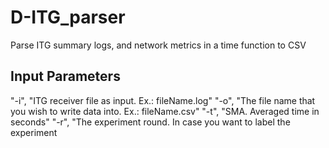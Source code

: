 # D-ITG_parser
Parse ITG summary logs, and network metrics in a time function to CSV

## Input Parameters
"-i", "ITG receiver file as input. Ex.: fileName.log"
"-o", "The file name that you wish to write data into. Ex.: fileName.csv"
"-t", "SMA. Averaged time in seconds"
"-r", "The experiment round. In case you want to label the experiment
